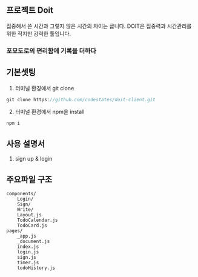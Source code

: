 ## 프로젝트 Doit

집중해서 쓴 시간과 그렇지 않은 시간의 차이는 큽니다.
DOIT은 집중력과 시간관리를 위한 작지만 강력한 툴입니다.

### 포모도로의 편리함에 기록을 더하다

## 기본셋팅

1. 터미널 환경에서 git clone

```javascript
git clone https://github.com/codestates/doit-client.git
```

2. 터미널 환경에서 npm을 install

```javascript
npm i
```

## 사용 설명서

1. sign up & login

## 주요파일 구조

```
components/
    Login/
    Sign/
    Write/
    Layout.js
    TodoCalendar.js
    TodoCard.js
pages/
    _app.js
    _document.js
    index.js
    login.js
    sign.js
    timer.js
    todoHistory.js
```
